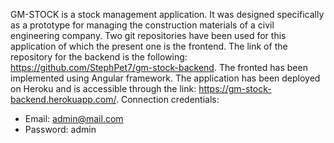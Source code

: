 GM-STOCK is a stock management application. It was designed specifically as a prototype for managing the construction materials of a civil engineering company. 
Two git repositories have been used for this application of which the present one is the frontend. The link of the repository for the backend is the following: https://github.com/StephPet7/gm-stock-backend.
The fronted has been implemented using Angular framework.
The application has been deployed on Heroku and is accessible through the link: https://gm-stock-backend.herokuapp.com/. 
Connection credentials: 
  - Email: admin@mail.com
  - Password: admin
